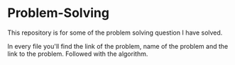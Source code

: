 # Problem-Solving
This repository is for some of the problem solving question I have solved.

In every file you'll find the link of the problem, name of the problem and the link to the problem. Followed with the algorithm.
